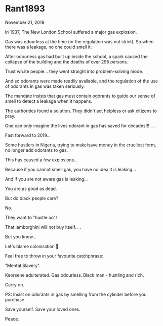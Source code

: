 # Rant1893


November 21, 2019

In 1937, The New London School suffered a major gas explosion.

Gas was odourless at the time (or the regulation was not strict). So when there was a leakage, no one could smell it.

After odourless gas had built up inside the school, a spark caused the collapse of the building and the deaths of over 295 persons.

Trust wh.ite people... they went straight into problem-solving mode.

And so odorants were made readily available, and the regulation of the use of odorants in gas was taken seriously.

The mandate insists that gas must contain odorants to guide our sense of smell to detect a leakage when it happens. 

The authorities found a solution. They didn't act helpless or ask citizens to pray.

One can only imagine the lives odorant in gas has saved for decades!!!
.
.
.

Fast forward to 2019...

Some hustlers in Nigeria, trying to make/save money in the cruellest form, no longer add odorants to gas.

This has caused a few explosions...

Because if you cannot smell gas, you have no idea it is leaking...

And if you are not aware gas is leaking...

You are as good as dead.

But do black people care?

No.

They want to "hustle oo"!

That lamborghini will not buy itself.
.
.

But you know...

Let's blame colonisation 🤔

Feel free to throw in your favourite catchphrase:

"Mental Slavery".

Keorsene adulterated. 
Gas odourless.
Black man - hustling and rich.

Carry on.
.

PS: Insist on odorants in gas by smelling from the cylinder before you purchase.

Save yourself. Save your loved ones.

Peace.